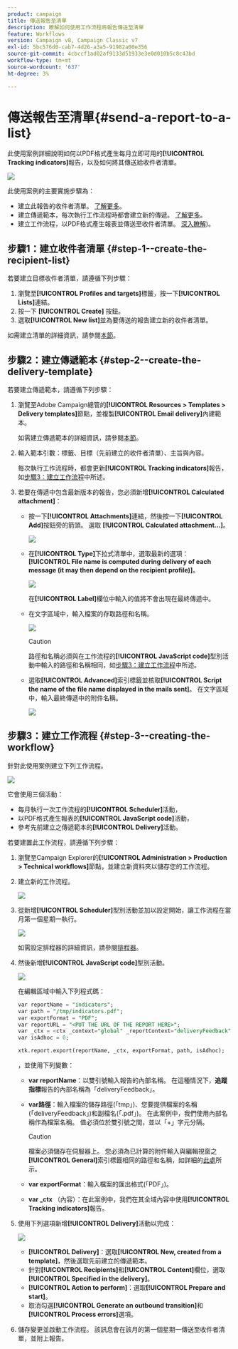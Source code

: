 ```yaml
---
product: campaign
title: 傳送報吿至清單
description: 瞭解如何使用工作流程將報告傳送至清單
feature: Workflows
version: Campaign v8, Campaign Classic v7
exl-id: 5bc576d0-cab7-4d26-a3a5-91982a00e356
source-git-commit: 4cbccf1ad02af9133d51933e3e0d010b5c8c43bd
workflow-type: tm+mt
source-wordcount: '637'
ht-degree: 3%

---
```


# 傳送報吿至清單{#send-a-report-to-a-list}

此使用案例詳細說明如何以PDF格式產生每月立即可用的&#x200B;**[!UICONTROL Tracking indicators]**&#x200B;報告，以及如何將其傳送給收件者清單。

![](assets/use_case_report_intro.png)

此使用案例的主要實施步驟為：

* 建立此報告的收件者清單。 [了解更多](#step-1--create-the-recipient-list)。
* 建立傳遞範本，每次執行工作流程時都會建立新的傳遞。 [了解更多](#step-2--create-the-delivery-template)。
* 建立工作流程，以PDF格式產生報表並傳送至收件者清單。 [深入瞭解](#step-3--create-the-workflow))。

## 步驟1：建立收件者清單 {#step-1--create-the-recipient-list}

若要建立目標收件者清單，請遵循下列步驟：

1. 瀏覽至&#x200B;**[!UICONTROL Profiles and targets]**&#x200B;標籤，按一下&#x200B;**[!UICONTROL Lists]**&#x200B;連結。
1. 按一下 **[!UICONTROL Create]** 按鈕。
1. 選取&#x200B;**[!UICONTROL New list]**&#x200B;並為要傳送的報告建立新的收件者清單。

如需建立清單的詳細資訊，請參閱[本節](../../v8/audiences/create-audiences.md)。

## 步驟2：建立傳遞範本 {#step-2--create-the-delivery-template}

若要建立傳遞範本，請遵循下列步驟：

1. 瀏覽至Adobe Campaign總管的&#x200B;**[!UICONTROL Resources > Templates > Delivery templates]**&#x200B;節點，並複製&#x200B;**[!UICONTROL Email delivery]**&#x200B;內建範本。

   如需建立傳遞範本的詳細資訊，請參閱[本節](../../v8/send/create-templates.md)。

1. 輸入範本引數：標籤、目標（先前建立的收件者清單）、主旨與內容。

   每次執行工作流程時，都會更新&#x200B;**[!UICONTROL Tracking indicators]**&#x200B;報告，如[步驟3：建立工作流程](#step-3--creating-the-workflow)中所述。

1. 若要在傳遞中包含最新版本的報告，您必須新增&#x200B;**[!UICONTROL Calculated attachment]**：

   * 按一下&#x200B;**[!UICONTROL Attachments]**&#x200B;連結，然後按一下&#x200B;**[!UICONTROL Add]**&#x200B;按鈕旁的箭頭。 選取 **[!UICONTROL Calculated attachment...]**。

     ![](assets/use_case_report_4.png)

   * 在&#x200B;**[!UICONTROL Type]**&#x200B;下拉式清單中，選取最新的選項： **[!UICONTROL File name is computed during delivery of each message (it may then depend on the recipient profile)]**。

     ![](assets/use_case_report_5.png)

     在&#x200B;**[!UICONTROL Label]**&#x200B;欄位中輸入的值將不會出現在最終傳遞中。

   * 在文字區域中，輸入檔案的存取路徑和名稱。

     ![](assets/use_case_report_6.png)

     >[!CAUTION]
     >
     >路徑和名稱必須與在工作流程的&#x200B;**[!UICONTROL JavaScript code]**&#x200B;型別活動中輸入的路徑和名稱相同，如[步驟3：建立工作流程](#step-3--creating-the-workflow)中所述。

   * 選取&#x200B;**[!UICONTROL Advanced]**&#x200B;索引標籤並核取&#x200B;**[!UICONTROL Script the name of the file name displayed in the mails sent]**。 在文字區域中，輸入最終傳遞中的附件名稱。

     ![](assets/use_case_report_6b.png)

## 步驟3：建立工作流程 {#step-3--creating-the-workflow}

針對此使用案例建立下列工作流程。

![](assets/use_case_report_8.png)

它會使用三個活動：

* 每月執行一次工作流程的&#x200B;**[!UICONTROL Scheduler]**&#x200B;活動，
* 以PDF格式產生報表的&#x200B;**[!UICONTROL JavaScript code]**&#x200B;活動，
* 參考先前建立之傳遞範本的&#x200B;**[!UICONTROL Delivery]**&#x200B;活動。

若要建置此工作流程，請遵循下列步驟：

1. 瀏覽至Campaign Explorer的&#x200B;**[!UICONTROL Administration > Production > Technical workflows]**&#x200B;節點，並建立新資料夾以儲存您的工作流程。
1. 建立新的工作流程。

   ![](assets/use_case_report_7.png)

1. 從新增&#x200B;**[!UICONTROL Scheduler]**&#x200B;型別活動並加以設定開始，讓工作流程在當月第一個星期一執行。

   ![](assets/use_case_report_9.png)

   如需設定排程器的詳細資訊，請參閱[排程器](scheduler.md)。

1. 然後新增&#x200B;**[!UICONTROL JavaScript code]**&#x200B;型別活動。

   ![](assets/use_case_report_10.png)

   在編輯區域中輸入下列程式碼：

   ```sql
   var reportName = "indicators";
   var path = "/tmp/indicators.pdf";
   var exportFormat = "PDF";
   var reportURL = "<PUT THE URL OF THE REPORT HERE>";
   var _ctx = <ctx _context="global" _reportContext="deliveryFeedback" />
   var isAdhoc = 0;
   
   xtk.report.export(reportName, _ctx, exportFormat, path, isAdhoc);
   ```


   ，並使用下列變數：

   * **var reportName**：以雙引號輸入報告的內部名稱。 在這種情況下，**追蹤指標**&#x200B;報告的內部名稱為「deliveryFeedback」。
   * **var路徑**：輸入檔案的儲存路徑(「tmp」)、您要提供檔案的名稱(「deliveryFeedback」)和副檔名(「.pdf」)。 在此案例中，我們使用內部名稱作為檔案名稱。 值必須位於雙引號之間，並以「+」字元分隔。

     >[!CAUTION]
     >
     >檔案必須儲存在伺服器上。 您必須為已計算的附件輸入與編輯視窗之&#x200B;**[!UICONTROL General]**&#x200B;索引標籤相同的路徑和名稱，如詳細的[此處](#step-2--create-the-delivery-template)所示。

   * **var exportFormat**：輸入檔案的匯出格式(「PDF」)。
   * **var _ctx** （內容）：在此案例中，我們在其全域內容中使用&#x200B;**[!UICONTROL Tracking indicators]**&#x200B;報告。

1. 使用下列選項新增&#x200B;**[!UICONTROL Delivery]**&#x200B;活動以完成：

   ![](assets/use_case_report_11.png)

   * **[!UICONTROL Delivery]**：選取&#x200B;**[!UICONTROL New, created from a template]**，然後選取先前建立的傳遞範本。
   * 針對&#x200B;**[!UICONTROL Recipients]**&#x200B;和&#x200B;**[!UICONTROL Content]**&#x200B;欄位，選取&#x200B;**[!UICONTROL Specified in the delivery]**。
   * **[!UICONTROL Action to perform]**：選取&#x200B;**[!UICONTROL Prepare and start]**。
   * 取消勾選&#x200B;**[!UICONTROL Generate an outbound transition]**&#x200B;和&#x200B;**[!UICONTROL Process errors]**&#x200B;選項。

1. 儲存變更並啟動工作流程。 該訊息會在該月的第一個星期一傳送至收件者清單，並附上報告。
